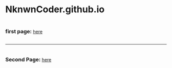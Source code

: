 # NknwnCoder.github.io

<h3  style="display:inline-block;">first page:</h3> <a href="NkownCoder.github.io/first_project.html"> here</a>
<hr>
  <h3  style="display:inline-block;">Second Page:</h3> <a href="NkownCoder.github.io/first_project_2.html"> here</a>

